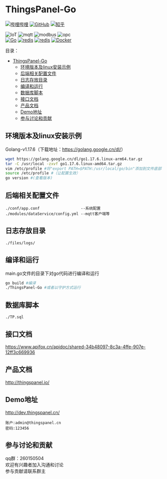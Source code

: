 
# ThingsPanel-Go

[![哔哩哔哩](https://img.shields.io/badge/dynamic/json?url=https%3A%2F%2Fapi.swo.moe%2Fstats%2Fbilibili%2F572376973&query=count&color=282c34&label=%E5%93%94%E5%93%A9%E5%93%94%E5%93%A9&labelColor=FE7398&logo=data%3Aimage%2Fpng%3Bbase64%2CiVBORw0KGgoAAAANSUhEUgAAAGAAAABgCAYAAADimHc4AAAD7ElEQVR4nO2dW9WrMBCFK6ESkFAJSKiESqgEHCABCZWAhEpAAhL2ecik5dDc%2FpXLBDLfWnlqy0xmJ5BMQnq5CIIgCIIgCIIgCIIgCEIBAHQAemYfrgCunD6wAKAHsEKxALgx+bCQD8%2FS9tmgVqeDr1lLigDgZvDhXso+K9TyTBQRwRJ8AHjntl0Flh5QRAQK%2FmKxPeayWx2OXpBNBKiHvi34b7T2MC4pAvW6twR%2FRwkRKPizBN8CgEcuESj4Lwm+BwBjahEk+H8EwJRKhOaCDzW8e1JLfkUUH1NgmR3XmHffHR1l+72BSs8d7w8U+JDAnZERQMcV+CtUi7dNqFqibB4J7vtrq7xKCuAasbTMXCL4T+5aVk6+2xHUrWdhruAR6HIJcOeu2UHI8zyAe2ytWfEdWz9PVvQ8YAmIQ5dDAB9LFsMVAv8oMO2zAGrC5WNIarRiAuKR9jYEd9pY08aa6uUzIHGRdkgKd8pY0yc1WjEBAqypDYoAG0QAZkQAZkQAZkQAZk4vANQenjsSzS3I%2FwcSbXU5jQBUkRtdf4Rar90v8kSv3+I3ffCCSpk8I%2Fw+lgDkdI%2Fv2rEp2CaiWm1AsDQLlDAD+dlFXLMeAaCSeLZdaSFE5VUQNot38cKuEeBgAsSuG0flVZBmEanbXfNQAsS0fgBYIn2fIu3%2FBBMHEyBmDXlFfA8IzeHb+Ems4WAChKykrVA9ZfsQTL57jXzRg4A5wC%2FA8N4ADiZAZwm2XjW75Qh2KOTfA0p4kygPw28OJcCVgn3nDnYo2EwEYRgGH0qAMyICMCMCMCMCMCMCMCMCMCMCfP3qwHDOQ4AAUekTk8FaBRihJnZdYbvtCGC7LvmkM63GjVDINPFrQgCq5ETXfmMzI90FXzPvfqt7x4rEu%2FZaEcCUxFvgz2zO+BUn6UkoaEEAsptiMSX5e8FoRYCN7cVgb4Vq7U%2FH50Pq4JNP7Qiw8UFnJwcK+tXy+Wj6PLEvPgHSHv5UgwA1IQIwwyFAyLJin9RoxYgAzAQIkPwNmf26busC+OIx5TDqo5nDT+F%2FSS%2F9CYzwb+No49zNy2evkYv0LywGGAXUvp6eSneycqOic0w20k7CNgKE7jJunSGLACTCxF27ylmQc98T5MQUH49swd+I0HPXslLKnT0N+wnkrTKi9JZL%2FL9i1SorMmdeQ4TQQ7OFMxIMzGD45w8nUL1im7efENZLJpgPSw0pfz0cdt4U3230Td%2FTvx2R6d2FrHhEWLkq5PELOMsRPHCPnAZGv1xJteL7jbJiaW3sB2nDvPC%2FosSYvjRQz4cJ6n7KO3rYQL7M+L6nVtfDVRAEQRAEQRAEQRAEIZ5%2FSAXmdfXaoQsAAAAASUVORK5CYII%3D&suffix=+%E5%85%B3%E6%B3%A8&cacheSeconds=3600)](https://space.bilibili.com/572376973)
[![GitHub](https://img.shields.io/badge/dynamic/json?url=https%3A%2F%2Fapi.swo.moe%2Fstats%2Fgithub%2FThingsPanel&query=count&color=181717&label=GitHub&labelColor=282c34&logo=github&suffix=+start&cacheSeconds=3600)](https://github.com/ThingsPanel)
[![知乎](https://img.shields.io/badge/dynamic/json?url=https%3A%2F%2Fapi.swo.moe%2Fstats%2Fzhihu%2Fthingspanel&query=count&color=282c34&label=%E7%9F%A5%E4%B9%8E&labelColor=0084ff&logo=zhihu&logoColor=ffffff&suffix=+%E5%85%B3%E6%B3%A8&cacheSeconds=3600)](https://www.zhihu.com/people/thingspanel)  
<p>
  <img alt="IoT" src="https://img.shields.io/badge/%E7%89%A9%E8%81%94%E7%BD%91-IoT-blue"/>
  <img alt="mqtt" src="https://img.shields.io/badge/-mqtt-42B983"/>
  <img alt="modbus" src="https://img.shields.io/badge/-modbus-orange"/>
  <img alt="opc" src="https://img.shields.io/badge/-opc.ua-red"/><br>
<a href="https://golang.org/"><img alt="Go" src="https://img.shields.io/badge/-Go-00ACD7?logo=go&logoColor=white&style="/></a>
<a href="https://redis.io/"><img alt="redis" src="https://img.shields.io/badge/-redis-red?logo=redis&logoColor=white&style="/></a>
<a href="https://www.postgresql.org/"><img alt="redis" src="https://img.shields.io/badge/-postgresql-blue?logo=postgresql&logoColor=white&style="/></a>
<a href="https://www.docker.com/"><img alt="Docker" src="https://img.shields.io/badge/-Docker-2496ED?logo=Docker&logoColor=white&style="/></a>
</p>
目录：

- [ThingsPanel-Go](#thingspanel-go)
  - [环境版本及linux安装示例](#环境版本及linux安装示例)
  - [后端相关配置文件](#后端相关配置文件)
  - [日志存放目录](#日志存放目录)
  - [编译和运行](#编译和运行)
  - [数据库脚本](#数据库脚本)
  - [接口文档](#接口文档)
  - [产品文档](#产品文档)
  - [Demo地址](#demo地址)
  - [参与讨论和贡献](#参与讨论和贡献)


## 环境版本及linux安装示例



Golang-v1.17.6（下载地址：<https://golang.google.cn/dl/>）

```bash
wget https://golang.google.cn/dl/go1.17.6.linux-arm64.tar.gz
tar -C /usr/local -zxvf go1.17.6.linux-amd64.tar.gz
vim /etc/profile #将"export PATH=$PATH:/usr/local/go/bin"添加到文件底部
source /etc/profile #（让配置生效）
go version #(查看版本)
```

## 后端相关配置文件

```text
./conf/app.conf                  --系统配置 
./modules/dataService/config.yml --mqtt客户端等
```

## 日志存放目录

```text
./files/logs/
```

## 编译和运行

main.go文件的目录下对go代码进行编译和运行

```bash
go build #编译
./ThingsPanel-Go #或者以守护方式运行
```

## 数据库脚本

```text
./TP.sql
```

## 接口文档

<https://www.apifox.cn/apidoc/shared-34b48097-8c3a-4ffe-907e-12ff3c669936>

## 产品文档

<http://thingspanel.io/>

## Demo地址

<http://dev.thingspanel.cn/>

```text
账户:admin@thingspanel.cn
密码:123456
```

## 参与讨论和贡献

qq群：260150504  
欢迎有兴趣者加入沟通和讨论  
参与贡献请联系群主
